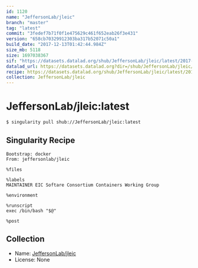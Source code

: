 ```yaml
---
id: 1120
name: "JeffersonLab/jleic"
branch: "master"
tag: "latest"
commit: "3fedef7b71f0f1e475629c461f652eab26f3e431"
version: "658cb70329912303ba317b52071c50a1"
build_date: "2017-12-13T01:42:44.984Z"
size_mb: 5118
size: 1697038367
sif: "https://datasets.datalad.org/shub/JeffersonLab/jleic/latest/2017-12-13-3fedef7b-658cb703/658cb70329912303ba317b52071c50a1.simg"
datalad_url: https://datasets.datalad.org?dir=/shub/JeffersonLab/jleic/latest/2017-12-13-3fedef7b-658cb703/
recipe: https://datasets.datalad.org/shub/JeffersonLab/jleic/latest/2017-12-13-3fedef7b-658cb703/Singularity
collection: JeffersonLab/jleic
---
```


# JeffersonLab/jleic:latest

```bash
$ singularity pull shub://JeffersonLab/jleic:latest
```

## Singularity Recipe

```singularity
Bootstrap: docker
From: jeffersonlab/jleic

%files

%labels
MAINTAINER EIC Softare Consortium Containers Working Group

%environment

%runscript
exec /bin/bash "$@"

%post
```

## Collection

 - Name: [JeffersonLab/jleic](https://github.com/JeffersonLab/jleic)
 - License: None

